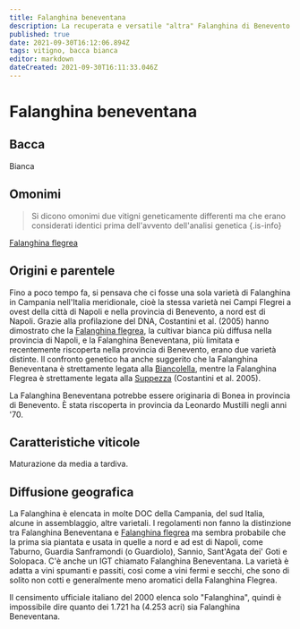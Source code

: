 ```yaml
---
title: Falanghina beneventana
description: La recuperata e versatile "altra" Falanghina di Benevento nell'entroterra campano.
published: true
date: 2021-09-30T16:12:06.894Z
tags: vitigno, bacca bianca
editor: markdown
dateCreated: 2021-09-30T16:11:33.046Z
---
```


# Falanghina beneventana

## Bacca
Bianca

## Omonimi
> Si dicono omonimi due vitigni geneticamente differenti ma che erano considerati identici prima dell'avvento dell'analisi genetica
{.is-info}

[Falanghina flegrea](/vitigni/Italia/bacca-bianca/falanghina-flegrea)


## Origini e parentele

Fino a poco tempo fa, si pensava che ci fosse una sola varietà di Falanghina in Campania nell'Italia meridionale, cioè la stessa varietà nei Campi Flegrei a ovest della città di Napoli e nella provincia di Benevento, a nord est di Napoli. Grazie alla profilazione del DNA, Costantini et al. (2005) hanno dimostrato che la [Falanghina flegrea](/vitigni/Italia/bacca-bianca/falanghina-flegrea), la cultivar bianca più diffusa nella provincia di Napoli, e la Falanghina Beneventana, più limitata e recentemente riscoperta nella provincia di Benevento, erano due varietà distinte. Il confronto genetico ha anche suggerito che la Falanghina Beneventana è strettamente legata alla [Biancolella](/vitigni/Italia/bacca-bianca/biancolella), mentre la Falanghina Flegrea è strettamente legata alla [Suppezza](/vitigni/Italia/bacca-bianca/suppezza) (Costantini et al. 2005).

La Falanghina Beneventana potrebbe essere originaria di Bonea in provincia di Benevento. È stata riscoperta in provincia da Leonardo Mustilli negli anni '70.

## Caratteristiche viticole

Maturazione da media a tardiva.

## Diffusione geografica

La Falanghina è elencata in molte DOC della Campania, del sud Italia, alcune in assemblaggio, altre varietali. I regolamenti non fanno la distinzione tra Falanghina Beneventana e [Falanghina flegrea](/vitigni/Italia/bacca-bianca/falanghina-flegrea) ma sembra probabile che la prima sia piantata e usata in quelle a nord e ad est di Napoli, come Taburno, Guardia Sanframondi (o Guardiolo), Sannio, Sant'Agata dei' Goti e Solopaca. C'è anche un IGT chiamato Falanghina Beneventana. La varietà è adatta a vini spumanti e passiti, così come a vini fermi e secchi, che sono di solito non cotti e generalmente meno aromatici della Falanghina Flegrea.

Il censimento ufficiale italiano del 2000 elenca solo "Falanghina", quindi è impossibile dire quanto dei 1.721 ha (4.253 acri) sia Falanghina Beneventana.

